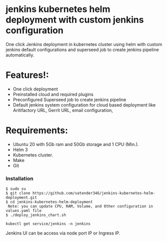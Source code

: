 # jenkins kubernetes helm deployment with custom jenkins configuration

One click Jenkins deployment in kubernetes cluster using helm with custom jenkins default configurations and superseed job to create jenkins pipeline automatically.

# Features!:
  - One click deployment
  - Preinstalled cloud and required plugins
  - Preconfigured Superseed job to create jenkins pipeline
  - Default jenkins system configuration for cloud based deployment like Aritifactory URL, Gerrit   URL, email configuration,

# Requirements:
  - Ubuntu 20 with 5Gb ram and 50Gb storage and 1 CPU (Min.).
  - Helm 3
  - Kubernetes cluster.
  - Make
  - Git
  
### Installation

```
$ sudo su
$ git clone https://github.com/satender346/jenkins-kubernetes-helm-deployment.git
$ cd jenkins-kubernetes-helm-deployment
 Note: you can update CPU, RAM, Volume, and Other configuration in values.yaml file
$ ./deploy_jenkins_chart.sh
```

```
kubectl get service/jenkins -n jenkins
```
Jenkins UI can be access via node port IP or Ingress IP.
